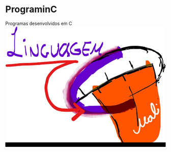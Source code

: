 # PrograminC
 Programas desenvolvidos em C
![](https://github.com/Maliarte/images/blob/master/linguagemCpor-mariliasilva-maliarte-malimidia.jpg)
